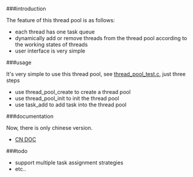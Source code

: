 ###introduction

The feature of this thread pool is as follows:

- each thread has one task queue
- dynamically add or remove threads from the thread pool according to the working states of threads
-  user interface is very simple

###usage

It's very simple to use this thread pool, see [thread\_pool\_test.c](test/thread_pool_test.c), just three steps

- use thread\_pool\_create to create a thread pool
- use thread\_pool\_init to init the thread pool
- use task\_add to add task into the thread pool

###documentation

Now, there is only chinese version.

- [CN DOC](doc/cn/README.md)

###todo

- support multiple task assignment strategies 
- etc..